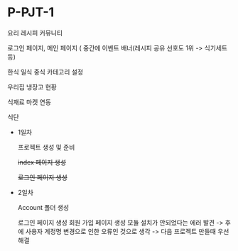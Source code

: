 # P-PJT-1
요리 레시피 커뮤니티

로그인 페이지, 메인 페이지 ( 중간에 이벤트 배너(레시피 공유 선호도 1위 -> 식기세트 등)

한식 일식 중식 카테고리 설정

우리집 냉장고 현황

식재료 마켓 연동

식단


- 1일차

    프로젝트 생성 및 준비

    ~~index 페이지 생성~~

    ~~로그인 페이지 생성~~

- 2일차

    Account 폴더 생성
    
    로그인 페이지 생성
    회원 가입 페이지 생성
    모듈 설치가 안되었다는 에러 발견 
    -> 후에 사용자 계정명 변경으로 인한 오류인 것으로 생각 
    -> 다음 프로젝트 만들때 우선 해결